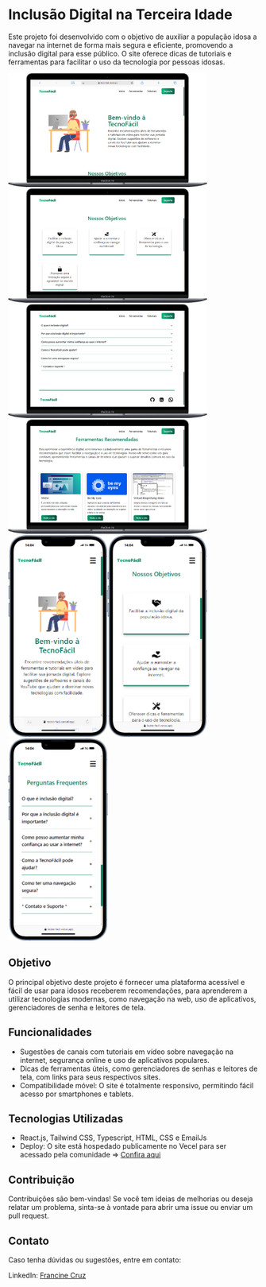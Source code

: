 # Inclusão Digital na Terceira Idade
Este projeto foi desenvolvido com o objetivo de auxiliar a população idosa a navegar na internet de forma mais segura e eficiente, promovendo a inclusão digital para esse público. O site oferece dicas de tutoriais e ferramentas para facilitar o uso da tecnologia por pessoas idosas.

<img src="./prints/mc5.png" width="400" /><img src="./prints/mc4.png" width="400" /><img src="./prints/mc3.png" width="400" /><img src="./prints/mc2.png" width="400" />
<img src="./prints/ip3.png" width="200" /><img src="./prints/ip2.png" width="200" /><img src="./prints/ip1.png" width="200" />

## Objetivo
O principal objetivo deste projeto é fornecer uma plataforma acessível e fácil de usar para idosos receberem recomendações, para aprenderem a utilizar tecnologias modernas, como navegação na web, uso de aplicativos, gerenciadores de senha e leitores de tela.

## Funcionalidades
+ Sugestões de canais com tutoriais em vídeo sobre navegação na internet, segurança online e uso de aplicativos populares.
+ Dicas de ferramentas úteis, como gerenciadores de senhas e leitores de tela, com links para seus respectivos sites.
+ Compatibilidade móvel: O site é totalmente responsivo, permitindo fácil acesso por smartphones e tablets.

## Tecnologias Utilizadas
+ React.js, Tailwind CSS, Typescript, HTML, CSS e EmailJs
+ Deploy: O site está hospedado publicamente no Vecel para ser acessado pela comunidade => [Confira aqui](https://tecno-facil.vercel.app/)

## Contribuição
Contribuições são bem-vindas! Se você tem ideias de melhorias ou deseja relatar um problema, sinta-se à vontade para abrir uma issue ou enviar um pull request.

## Contato
Caso tenha dúvidas ou sugestões, entre em contato:

LinkedIn: [Francine Cruz](https://www.linkedin.com/in/francine-ccruz/)
